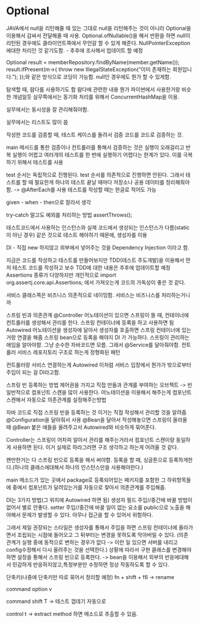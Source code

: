 # Optional 
JAVA에서 null을 리턴해줄 때 있는 그대로 null을 리턴해주는 것이 아니라 Optional을 이용해서 감싸서 전달해줄 때 사용.
	Optional.ofNullable()을 해서 반환을 하면 null이 리턴된 경우에도 클라이언트쪽에서 무언갈 할 수 있게 해준다.
	NullPointerException에대한 처리인 것 같기도함. - 추후에 조사해서 업데이트 할 예정

Optional<Member> result = memberRepository.findByName(member.getName());
result.ifPresent(m->{
    throw new IllegalStateException(“이미 존재하는 회원입니다.”);
});와 같은 방식으로 코딩이 가능함. null인 경우에도 뭔가 할 수 있게함.


탐색할 때, 람다를 사용하기도 함
	람다에 관련한 내용
		뭔가 파이썬에서 사용한거랑 비슷한 개념일듯
실무쪽에서는 동기화 처리를 위해서 ConcurrentHashMap을 이용.

실무에서는 동시성을 잘 관리해줘야함.

실무에서는 리스트도 많이 씀

작성한 코드를 검증할 때, 테스트 케이스를 돌려서 검증
코드를 코드로 검증하는 것.

main 메서드를 통한 검증이나 컨트롤러를 통해서 검증하는 것은 실행이 오래걸리고 반복 실행이 어렵고 여러개의 테스트를 한 번에 실행하기 어렵다는 한계가 있다.
이를 극복하기 위해서 테스트를 사용

test 순서는 독립적으로 진행된다.
test 순서를 의존적으로 진행하면 안된다.
그래서 테스트를 할 때 필요한게 하나의 테스트 끝날 때마다 저장소나 공용 데이터를 정리해줘야함. -> @AfterEach를 사용
테스트를 작성할 때는 한글로 적어도 가능

given - when - then으로 잘라서 생각

try-catch 말고도 예외를 처리하는 방법
assertThrows();

테스트코드에서 사용하는 인스턴스와 실제 코드에서 생성되는 인스턴스가 다름(static 이 아닌 경우) 같은 것으로 테스트 해야하기 때문에, 생성자를 이용

DI - 직접 new 하지않고 외부에서 넣어주는 것을 Dependency Injection 이라고 함.

지금은 코드를 작성하고 테스트를 만들어보지만 TDD(테스트 주도개발)을 이용해서 먼저 테스트 코드를 작성하고 보수
TDD에 대한 내용은 추후에 업데이트할 예정
Assertions
종류가 다양하지만 개인적으로
import org.assertj.core.api.Assertions;
에서 가져오는게 코드의 가독성이 좋은 것 같다.


서비스 클래스쪽은 비즈니스 의존적으로 네이밍함. 서비스는 비즈니스를 처리하는거니까


스프링 빈과 의존관계
@Controller 어노테이션이 있으면 스프링이 뜰 때, 컨테이너에 컨트롤러를 생성해서 관리를 한다. 
스프링 컨테이너에 등록을 하고 사용하면 됨
Autowired 어노테이션을 생성자에 달아서 생성자를 호출하면 스프링 컨테이너에 있는거랑 연결을 해줌
스프링 bean으로 등록을 해야지 DI 가 가능하다. 스프링이 관리하는 애임을 알아야햠. 그냥 순수한 자바코드면 모름. 그래서 @Service를 달아줘야함.
컨트롤러
서비스
레포지토리
구조로 하는게 정형화된 패턴

컨트롤러랑 서비스 연결하는게 Autowired
이처럼 서비스 입장에서 뭔가가 밖으로부터 주입이 되는 걸 DI라고함.

 스프링 빈 등록하는 방법
제어권을 가지고 직접 만들과 관계를 부여하는 오브젝트 -> 빈
일반적으로 컴포넌트 스캔을 많이 사용한다.
어노테이션을 이용해서 해주는게 컴포넌트 스캔해서 자동으로 의존관계를 설정해주는방법

자바 코드로 직접 스프링 빈을 등록하는 것
	이거는 직접 작성해서 관리할 것을 알려줌
@Configuration을 달아줘서 사용
@Bean을 달아서 작성해놓으면 스프링이 올라올 때 @Bean 붙은 애들을 올려주고서 Autowired와 비슷하게 묶어준다.

Controller는 스프링이 어차피 알아서 관리를 해주는거라서 컴포넌트 스캔이랑 동일하게 사용하면 된다.
이거 실제로 하라그러면 구조 생각하고 하는게 어려울 것 같다.

	
왠만한거는 다 스프링 빈으로 등록을 해서 써야함. 등록을 할 때, 싱글톤으로 등록하게한다.(하나의 클래스에대해서 하나의 인스턴스만을 사용해야한다.)

main 메소드가 있는 곳에서 package로 등록되어있는 패키지를 포함한 그 하위항목들에 중에서 컴포넌트가 달려있는거를 자동으로 찾아서 의존관계를 주입해줌.

DI는 3가지 방법(그 위치에 Autowired 하면 됨)
생성자
필드 주입//중간에 바꿀 방법이 없어서 별로 안좋다.
setter 주입//중간에 바꿀 일이 없는 요소를 public으로 노출을 해야해서 문제가 발생할 수 있다. 아무나 접근을 할 수 있어서 위험하다.

그래서 제일 권장되는 스타일은 생성자를 통해서 주입을 하면 스프링 컨테이너에 올라가면서 조립되는 시점에 들어오고 그 뒤부터는 변경을 못하도록 막아버릴 수 있다. (의존 관계가 실행 중에 동적으로 변하는 경우가 없다 -> 이런 일 있으면 서버를 내리고 config수정해서 다시 올려주는 것을 선택한다.)
상황에 따라서 구현 클래스를 변경해야하면 설정을 통해서 스프링 빈으로 등록한다. -> bean을 이용해서 외부의 반응에대해서 민감하게 반응하지않고,특정부분만 수정하면 정상 작동하도록 할 수 있다.

단축키(나중에 단축키만 따로 묶어서 정리할 예정)
fn + shift + f6 -> rename

command option v

command shift T -> 테스트 껍데기 자동으로

control t -> extract method 하면 메소드로 추출할 수 있음.
